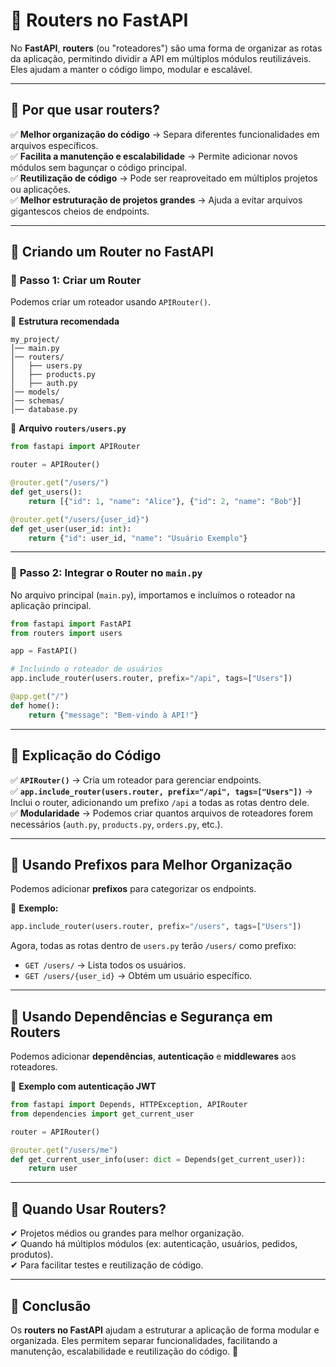 # 🔹 **Routers no FastAPI**  
No **FastAPI**, **routers** (ou "roteadores") são uma forma de organizar as rotas da aplicação, permitindo dividir a API em múltiplos módulos reutilizáveis. Eles ajudam a manter o código limpo, modular e escalável.  

---
## 📌 **Por que usar routers?**  
✅ **Melhor organização do código** → Separa diferentes funcionalidades em arquivos específicos.  
✅ **Facilita a manutenção e escalabilidade** → Permite adicionar novos módulos sem bagunçar o código principal.  
✅ **Reutilização de código** → Pode ser reaproveitado em múltiplos projetos ou aplicações.  
✅ **Melhor estruturação de projetos grandes** → Ajuda a evitar arquivos gigantescos cheios de endpoints.  

---
## 🔹 **Criando um Router no FastAPI**  

### 📌 **Passo 1: Criar um Router**  
Podemos criar um roteador usando `APIRouter()`.  

📂 **Estrutura recomendada**  
```
my_project/
│── main.py
│── routers/
│   ├── users.py
│   ├── products.py
│   ├── auth.py
│── models/
│── schemas/
│── database.py
```

📌 **Arquivo `routers/users.py`**  
```python
from fastapi import APIRouter

router = APIRouter()

@router.get("/users/")
def get_users():
    return [{"id": 1, "name": "Alice"}, {"id": 2, "name": "Bob"}]

@router.get("/users/{user_id}")
def get_user(user_id: int):
    return {"id": user_id, "name": "Usuário Exemplo"}
```

---
### 📌 **Passo 2: Integrar o Router no `main.py`**  
No arquivo principal (`main.py`), importamos e incluímos o roteador na aplicação principal.

```python
from fastapi import FastAPI
from routers import users

app = FastAPI()

# Incluindo o roteador de usuários
app.include_router(users.router, prefix="/api", tags=["Users"])

@app.get("/")
def home():
    return {"message": "Bem-vindo à API!"}
```

---
## 🔹 **Explicação do Código**  
✅ **`APIRouter()`** → Cria um roteador para gerenciar endpoints.  
✅ **`app.include_router(users.router, prefix="/api", tags=["Users"])`** → Inclui o router, adicionando um prefixo `/api` a todas as rotas dentro dele.  
✅ **Modularidade** → Podemos criar quantos arquivos de roteadores forem necessários (`auth.py`, `products.py`, `orders.py`, etc.).  

---
## 🔹 **Usando Prefixos para Melhor Organização**  
Podemos adicionar **prefixos** para categorizar os endpoints.  

📌 **Exemplo:**  
```python
app.include_router(users.router, prefix="/users", tags=["Users"])
```
Agora, todas as rotas dentro de `users.py` terão `/users/` como prefixo:  
- `GET /users/` → Lista todos os usuários.  
- `GET /users/{user_id}` → Obtém um usuário específico.  

---
## 🔹 **Usando Dependências e Segurança em Routers**  
Podemos adicionar **dependências**, **autenticação** e **middlewares** aos roteadores.

📌 **Exemplo com autenticação JWT**  
```python
from fastapi import Depends, HTTPException, APIRouter
from dependencies import get_current_user

router = APIRouter()

@router.get("/users/me")
def get_current_user_info(user: dict = Depends(get_current_user)):
    return user
```

---
## 🔹 **Quando Usar Routers?**  
✔ Projetos médios ou grandes para melhor organização.  
✔ Quando há múltiplos módulos (ex: autenticação, usuários, pedidos, produtos).  
✔ Para facilitar testes e reutilização de código.  

---
## 🔹 **Conclusão**  
Os **routers no FastAPI** ajudam a estruturar a aplicação de forma modular e organizada. Eles permitem separar funcionalidades, facilitando a manutenção, escalabilidade e reutilização do código. 🚀